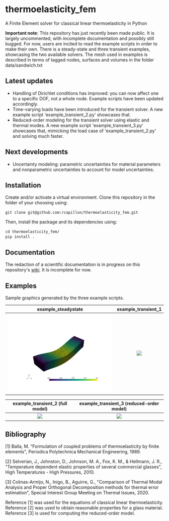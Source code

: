 # thermoelasticity_fem
A Finite Element solver for classical linear thermoelasticity in Python

**Important note**: This repository has just recently been made public. It is largely uncommented, with incomplete 
documentation and possibly still bugged. For now, users are incited to read the example scripts in order to make their 
own. There is a steady-state and three transient examples, showcasing the two available solvers. The mesh used in 
examples is described in terms of tagged nodes, surfaces and volumes in the folder data/sandwich.txt

## Latest updates
- Handling of Dirichlet conditions has improved: you can now affect one to a specific DOF, not a whole node. Example
scripts have been updated accordingly.
- Time-varying loads have been introduced for the transient solver. A new example script 'example_transient_2.py' 
showcases that.
- Reduced-order modeling for the transient solver using elastic and thermal modes. A new example script
'example_transient_3.py' showcases that, mimicking the load case of 'example_transient_2.py' and solving much faster.

## Next developments
- Uncertainty modeling: parametric uncertainties for material parameters and nonparametric uncertainties to account for
model uncertainties.

## Installation
Create and/or activate a virtual environment. Clone this repository in the folder of your choosing using:
```
git clone git@github.com:rcapillon/thermoelasticity_fem.git
```
Then, install the package and its dependencies using:
```
cd thermoelasticity_fem/
pip install .
```

## Documentation
The redaction of a scientific documentation is in progress on this repository's 
[wiki](https://github.com/rcapillon/thermoelasticity_fem/wiki). It is incomplete for now. 

## Examples
Sample graphics generated by the three example scripts.

|                                               example_steadystate                                                |                                                   example_transient_1                                                    |
|:----------------------------------------------------------------------------------------------------------------:|:------------------------------------------------------------------------------------------------------------------------:|
| <img src="https://github.com/rcapillon/thermoelasticity_fem/blob/main/readme_files/steadystate.png" width="400"> | <img src="https://github.com/rcapillon/thermoelasticity_fem/blob/main/readme_files/transient_animation.gif" width="400"> |

|                                              example_transient_2 (full model)                                              |                                         example_transient_3 (reduced-order model)                                          |
|:--------------------------------------------------------------------------------------------------------------------------:|:--------------------------------------------------------------------------------------------------------------------------:|
| <img src="https://github.com/rcapillon/thermoelasticity_fem/blob/main/readme_files/transient_animation_2.gif" width="400"> | <img src="https://github.com/rcapillon/thermoelasticity_fem/blob/main/readme_files/transient_animation_3.gif" width="400"> |

## Bibliography
[1] Balla, M. “Formulation of coupled problems of thermoelasticity by finite elements", 
Periodica Polytechnica Mechanical Engineering, 1989.

[2] Selverian, J., Johnston, D., Johnson, M. A., Fox, K. M., & Hellmann, J. R.,
"Temperature dependent elastic properties of several commercial glasses", 
High Temperatures - High Pressures, 2010.

[3] Colinas-Armijo, N., Inigo, B., Aguirre, G., 
"Comparison of Thermal Modal Analysis and Proper Orthogonal Decomposition methods for thermal error estimation", 
Special Interest Group Meeting on Thermal Issues, 2020. 

Reference [1] was used for the equations of classical linear thermoelasticity. Reference [2] was used to obtain
reasonable properties for a glass material. Reference [3] is used for computing the reduced-order model.